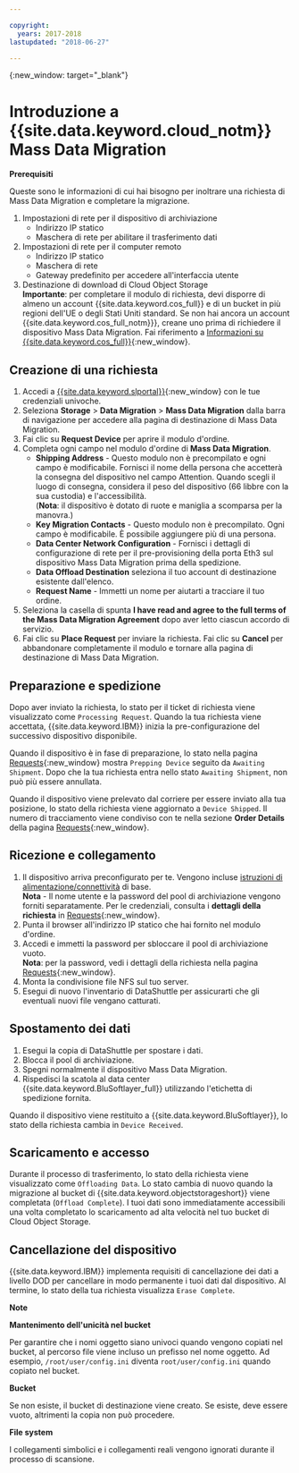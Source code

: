 ```yaml
---

copyright:
  years: 2017-2018
lastupdated: "2018-06-27"

---
```

{:new_window: target="_blank"}

# Introduzione a {{site.data.keyword.cloud_notm}} Mass Data Migration

**Prerequisiti**

Queste sono le informazioni di cui hai bisogno per inoltrare una richiesta di Mass Data Migration e completare la migrazione.

1. Impostazioni di rete per il dispositivo di archiviazione
   - Indirizzo IP statico
   - Maschera di rete per abilitare il trasferimento dati
2. Impostazioni di rete per il computer remoto
   - Indirizzo IP statico
   - Maschera di rete 
   - Gateway predefinito per accedere all'interfaccia utente
3. Destinazione di download di Cloud Object Storage <br/>
   **Importante**: per completare il modulo di richiesta, devi disporre di almeno un account {{site.data.keyword.cos_full}} e di un bucket in più regioni dell'UE o degli Stati Uniti standard. Se non hai ancora un account {{site.data.keyword.cos_full_notm}}}, creane uno prima di richiedere il dispositivo Mass Data Migration. Fai riferimento a [Informazioni su {{site.data.keyword.cos_full}}](https://console.bluemix.net/docs/services/cloud-object-storage/about-cos.html){:new_window}.

## Creazione di una richiesta

1. Accedi a [{{site.data.keyword.slportal}}](https://control.softlayer.com/){:new_window} con le tue credenziali univoche.
2. Seleziona **Storage** > **Data Migration** > **Mass Data Migration** dalla barra di navigazione per accedere alla pagina di destinazione di Mass Data Migration.
3. Fai clic su **Request Device** per aprire il modulo d'ordine.
4. Completa ogni campo nel modulo d'ordine di **Mass Data Migration**.
   - **Shipping Address** - Questo modulo non è precompilato e ogni campo è modificabile. Fornisci il nome della persona che accetterà la consegna del dispositivo nel campo Attention. Quando scegli il luogo di consegna, considera il peso del dispositivo (66 libbre con la sua custodia) e l'accessibilità. <br/> (**Nota**: il dispositivo è dotato di ruote e maniglia a scomparsa per la manovra.)
   - **Key Migration Contacts** - Questo modulo non è precompilato. Ogni campo è modificabile. È possibile aggiungere più di una persona. 
   - **Data Center Network Configuration** - Fornisci i dettagli di configurazione di rete per il pre-provisioning della porta Eth3 sul dispositivo Mass Data Migration prima della spedizione.
   - **Data Offload Destination** seleziona il tuo account di destinazione esistente dall'elenco.
   - **Request Name** - Immetti un nome per aiutarti a tracciare il tuo ordine.
5. Seleziona la casella di spunta **I have read and agree to the full terms of the Mass Data Migration Agreement** dopo aver letto ciascun accordo di servizio.
6. Fai clic su **Place Request** per inviare la richiesta. Fai clic su **Cancel** per abbandonare completamente il modulo e tornare alla pagina di destinazione di Mass Data Migration.


## Preparazione e spedizione

Dopo aver inviato la richiesta, lo stato per il ticket di richiesta viene visualizzato come `Processing Request`. Quando la tua richiesta viene accettata, {{site.data.keyword.IBM}} inizia la pre-configurazione del successivo dispositivo disponibile.

Quando il dispositivo è in fase di preparazione, lo stato nella pagina [Requests](https://control.softlayer.com/storage/mdms){:new_window} mostra `Prepping Device` seguito da `Awaiting Shipment`. Dopo che la tua richiesta entra nello stato `Awaiting Shipment`, non può più essere annullata. 

Quando il dispositivo viene prelevato dal corriere per essere inviato alla tua posizione, lo stato della richiesta viene aggiornato a `Device Shipped`. Il numero di tracciamento viene condiviso con te nella sezione **Order Details** della pagina [Requests](https://control.softlayer.com/storage/mdms){:new_window}.


## Ricezione e collegamento

1. Il dispositivo arriva preconfigurato per te. Vengono incluse [istruzioni di alimentazione/connettività](user-instructions.html) di base. <br/>
  **Nota** - Il nome utente e la password del pool di archiviazione vengono forniti separatamente. Per le credenziali, consulta i **dettagli della richiesta** in [Requests](https://control.softlayer.com/storage/mdms){:new_window}.
2. Punta il browser all'indirizzo IP statico che hai fornito nel modulo d'ordine.
3. Accedi e immetti la password per sbloccare il pool di archiviazione vuoto. <br/>
   **Nota**: per la password, vedi i dettagli della richiesta nella pagina [Requests](https://control.softlayer.com/storage/mdms){:new_window}.
4. Monta la condivisione file NFS sul tuo server.
5. Esegui di nuovo l'inventario di DataShuttle per assicurarti che gli eventuali nuovi file vengano catturati.

## Spostamento dei dati
1. Esegui la copia di DataShuttle per spostare i dati.
2. Blocca il pool di archiviazione.
3. Spegni normalmente il dispositivo Mass Data Migration.
4. Rispedisci la scatola al data center {{site.data.keyword.BluSoftlayer_full}} utilizzando l'etichetta di spedizione fornita.

Quando il dispositivo viene restituito a {{site.data.keyword.BluSoftlayer}}, lo stato della richiesta cambia in `Device Received`. 

## Scaricamento e accesso

Durante il processo di trasferimento, lo stato della richiesta viene visualizzato come `Offloading Data`. Lo stato cambia di nuovo quando la migrazione al bucket di {{site.data.keyword.objectstorageshort}} viene completata (`Offload Complete`). I tuoi dati sono immediatamente accessibili una volta completato lo scaricamento ad alta velocità nel tuo bucket di Cloud Object Storage.

## Cancellazione del dispositivo

{{site.data.keyword.IBM}} implementa requisiti di cancellazione dei dati a livello DOD per cancellare in modo permanente i tuoi dati dal dispositivo. Al termine, lo stato della tua richiesta visualizza `Erase Complete`.

**Note**

**Mantenimento dell'unicità nel bucket**

Per garantire che i nomi oggetto siano univoci quando vengono copiati nel bucket, al percorso file viene incluso un prefisso nel nome oggetto. Ad esempio, `/root/user/config.ini` diventa  `root/user/config.ini` quando copiato nel bucket.

**Bucket**

Se non esiste, il bucket di destinazione viene creato. Se esiste, deve essere vuoto, altrimenti la copia non può procedere.  

**File system**

I collegamenti simbolici e i collegamenti reali vengono ignorati durante il processo di scansione.
